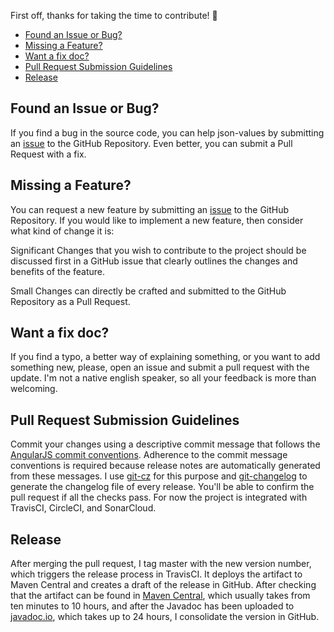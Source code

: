 First off, thanks for taking the time to contribute! 👏
- [Found an Issue or Bug?](fib)
- [Missing a Feature?](maf)
- [Want a fix doc?](doc)
- [Pull Request Submission Guidelines](pr)
- [Release](Release)

## <a name="fib"></a> Found an Issue or Bug?
If you find a bug in the source code, you can help json-values by submitting an [issue](https://github.com/imrafaelmerino/json-values/issues/new?assignees=imrafaelmerino&labels=bug&template=bug_report.md&title=) to the GitHub Repository. Even better, you can submit a Pull Request with a fix.
## <a name="maf"></a> Missing a Feature?
You can request a new feature by submitting an [issue](https://github.com/imrafaelmerino/json-values/issues/new?assignees=imrafaelmerino&labels=enhancement&template=feature_request.md&title=) 
to the GitHub Repository.
If you would like to implement a new feature, then consider what kind of change it is:

Significant Changes that you wish to contribute to the project should be discussed first in a GitHub issue that clearly outlines the changes and benefits of the feature.

Small Changes can directly be crafted and submitted to the GitHub Repository as a Pull Request. 
## <a name="doc"></a> Want a fix doc?
If you find a typo, a better way of explaining something, or you want to add something new, please,
open an issue and submit a pull request with the update. I'm not a native english speaker, so all your feedback
is more than welcoming.
## <a name="pr"></a> Pull Request Submission Guidelines
Commit your changes using a descriptive commit message that follows the [AngularJS commit conventions](https://gist.github.com/stephenparish/9941e89d80e2bc58a153). 
Adherence to the commit message conventions is required because release notes are automatically generated from these messages.
I use [git-cz](https://www.npmjs.com/package/git-cz) for this purpose and [git-changelog](https://github.com/git-chglog/git-chglog) to generate the changelog file of
every release. You'll be able to confirm the pull request if all the checks pass. For now the project is integrated with TravisCI, CircleCI, and SonarCloud.

## <a name="release"></a> Release
After merging the pull request, I tag master with the new version number, which triggers the
release process in TravisCI. It deploys the artifact to Maven Central and creates a draft of the release in GitHub. After checking that the artifact
can be found in [Maven Central](https://search.maven.org/search?q=g:com.github.imrafaelmerino%20a:json-values), which usually takes from ten minutes to 10 hours, 
and after the Javadoc has been uploaded to [javadoc.io](https://www.javadoc.io/doc/com.github.imrafaelmerino/json-values), which takes up 
to 24 hours, I consolidate the version in GitHub. 
